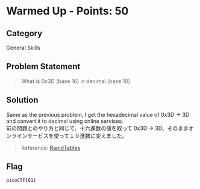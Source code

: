 # Warmed Up - Points: 50
## Category
General Skills
## Problem Statement
> What is 0x3D (base 16) in decimal (base 10).
## Solution 
Same as the previous problem, I get the hexadecimal value of 0x3D -> 3D and convert it to decimal using online services.</br>
前の問題とのやり方と同じで、十六進数の値を取って 0x3D -> 3D、そのままオンラインサービスを使って１０進数に変えました。
> Reference: [RapidTables](https://www.rapidtables.com/convert/number/hex-to-decimal.html) </br>
## Flag
`picoCTF{61}`
